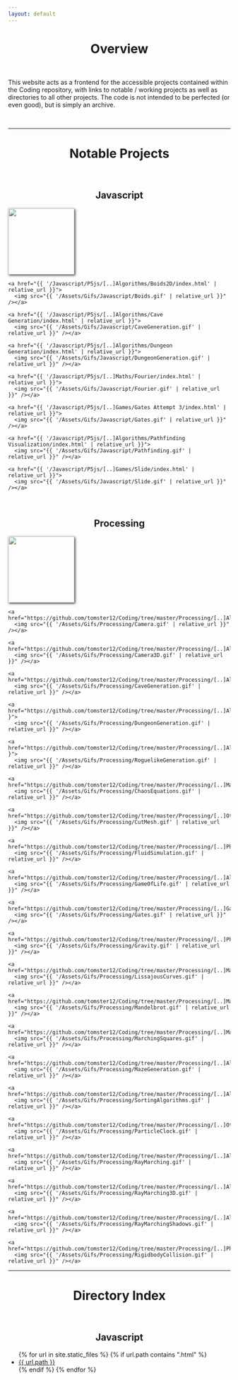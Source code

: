 ```yaml
---
layout: default
---
```


<body>
  <style>
    h1, h2 {
      text-align: center;
    }

    .gifs {
      display: flex;
      flex-wrap: wrap;
      justify-content: center;
      gap: 10px;
    }

    .gifs img {
      height: 150px;
      box-shadow: 2px 2px 5px 0px rgba(0,0,0,0.75);
    }

    .gifs img:hover {
      box-shadow: 3px 3px 8px 0px rgba(0,0,0,0.75);
    }
  </style>


  <h1>Overview</h1><br />
  <p>This website acts as a frontend for the accessible projects contained within the Coding repository, with links to notable / working projects as well as directories to all other projects. The code is not intended to be perfected (or even good), but is simply an archive.</p>
  <br />


  <hr /><h1>Notable Projects</h1><br />

  <h2>Javascript</h2>
  <div class="gifs">
    <a href="{{ '/Javascript/P5js/[..]Physics/1D Collision/index.html' | relative_url }}">
      <img src="{{ '/Assets/Gifs/Javascript/1DCollision.gif' | relative_url }}" /></a>

    <a href="{{ '/Javascript/P5js/[..]Algorithms/Boids2D/index.html' | relative_url }}">
      <img src="{{ '/Assets/Gifs/Javascript/Boids.gif' | relative_url }}" /></a>

    <a href="{{ '/Javascript/P5js/[..]Algorithms/Cave Generation/index.html' | relative_url }}">
      <img src="{{ '/Assets/Gifs/Javascript/CaveGeneration.gif' | relative_url }}" /></a>

    <a href="{{ '/Javascript/P5js/[..]Algorithms/Dungeon Generation/index.html' | relative_url }}">
      <img src="{{ '/Assets/Gifs/Javascript/DungeonGeneration.gif' | relative_url }}" /></a>

    <a href="{{ '/Javascript/P5js/[..]Maths/Fourier/index.html' | relative_url }}">
      <img src="{{ '/Assets/Gifs/Javascript/Fourier.gif' | relative_url }}" /></a>

    <a href="{{ '/Javascript/P5js/[..]Games/Gates Attempt 3/index.html' | relative_url }}">
      <img src="{{ '/Assets/Gifs/Javascript/Gates.gif' | relative_url }}" /></a>

    <a href="{{ '/Javascript/P5js/[..]Algorithms/Pathfinding Visualization/index.html' | relative_url }}">
      <img src="{{ '/Assets/Gifs/Javascript/Pathfinding.gif' | relative_url }}" /></a>

    <a href="{{ '/Javascript/P5js/[..]Games/Slide/index.html' | relative_url }}">
      <img src="{{ '/Assets/Gifs/Javascript/Slide.gif' | relative_url }}" /></a>
  </div><br />

  <h2>Processing</h2>
  <div class="gifs">
    <a href="https://github.com/tomster12/Coding/tree/master/Processing/[..]Algorithms/[..]Automata/Boids">
      <img src="{{ '/Assets/Gifs/Processing/Boids.gif' | relative_url }}" /></a>

    <a href="https://github.com/tomster12/Coding/tree/master/Processing/[..]Algorithms/[..]RayMarching/Camera">
      <img src="{{ '/Assets/Gifs/Processing/Camera.gif' | relative_url }}" /></a>

    <a href="https://github.com/tomster12/Coding/tree/master/Processing/[..]Algorithms/[..]RayMarching/Camera3D">
      <img src="{{ '/Assets/Gifs/Processing/Camera3D.gif' | relative_url }}" /></a>

    <a href="https://github.com/tomster12/Coding/tree/master/Processing/[..]Algorithms/[..]ProceduralGeneration/CaveGeneration">
      <img src="{{ '/Assets/Gifs/Processing/CaveGeneration.gif' | relative_url }}" /></a>

    <a href="https://github.com/tomster12/Coding/tree/master/Processing/[..]Algorithms/[..]ProceduralGeneration/DungeonGeneration'rl }">
      <img src="{{ '/Assets/Gifs/Processing/DungeonGeneration.gif' | relative_url }}" /></a>

    <a href="https://github.com/tomster12/Coding/tree/master/Processing/[..]Algorithms/[..]ProceduralGeneration/RoguelikeGeneration'rl }">
      <img src="{{ '/Assets/Gifs/Processing/RoguelikeGeneration.gif' | relative_url }}" /></a>

    <a href="https://github.com/tomster12/Coding/tree/master/Processing/[..]Maths/Chaos/ChaosEquations">
      <img src="{{ '/Assets/Gifs/Processing/ChaosEquations.gif' | relative_url }}" /></a>

    <a href="https://github.com/tomster12/Coding/tree/master/Processing/[..]Other/CutMesh">
      <img src="{{ '/Assets/Gifs/Processing/CutMesh.gif' | relative_url }}" /></a>

    <a href="https://github.com/tomster12/Coding/tree/master/Processing/[..]Physics/[..]FluidSim/FluidSimMain">
      <img src="{{ '/Assets/Gifs/Processing/FluidSimulation.gif' | relative_url }}" /></a>

    <a href="https://github.com/tomster12/Coding/tree/master/Processing/[..]Algorithms/[..]Automata/GameOfLife">
      <img src="{{ '/Assets/Gifs/Processing/GameOfLife.gif' | relative_url }}" /></a>

    <a href="https://github.com/tomster12/Coding/tree/master/Processing/[..]Games/Gates/GatesAttempt2">
      <img src="{{ '/Assets/Gifs/Processing/Gates.gif' | relative_url }}" /></a>

    <a href="https://github.com/tomster12/Coding/tree/master/Processing/[..]Physics/Gravity">
      <img src="{{ '/Assets/Gifs/Processing/Gravity.gif' | relative_url }}" /></a>

    <a href="https://github.com/tomster12/Coding/tree/master/Processing/[..]Maths/LissajousCurves">
      <img src="{{ '/Assets/Gifs/Processing/LissajousCurves.gif' | relative_url }}" /></a>

    <a href="https://github.com/tomster12/Coding/tree/master/Processing/[..]Maths/Mandelbrot">
      <img src="{{ '/Assets/Gifs/Processing/Mandelbrot.gif' | relative_url }}" /></a>

    <a href="https://github.com/tomster12/Coding/tree/master/Processing/[..]Maths/MarchingSquares">
      <img src="{{ '/Assets/Gifs/Processing/MarchingSquares.gif' | relative_url }}" /></a>

    <a href="https://github.com/tomster12/Coding/tree/master/Processing/[..]Algorithms/MazeGeneration">
      <img src="{{ '/Assets/Gifs/Processing/MazeGeneration.gif' | relative_url }}" /></a>

    <a href="https://github.com/tomster12/Coding/tree/master/Processing/[..]Algorithms/Sorting">
      <img src="{{ '/Assets/Gifs/Processing/SortingAlgorithms.gif' | relative_url }}" /></a>

    <a href="https://github.com/tomster12/Coding/tree/master/Processing/[..]Other/ParticleClock">
      <img src="{{ '/Assets/Gifs/Processing/ParticleClock.gif' | relative_url }}" /></a>

    <a href="https://github.com/tomster12/Coding/tree/master/Processing/[..]Algorithms/[..]RayMarching/RayMarching2D">
      <img src="{{ '/Assets/Gifs/Processing/RayMarching.gif' | relative_url }}" /></a>

    <a href="https://github.com/tomster12/Coding/tree/master/Processing/[..]Algorithms/[..]RayMarching/RayMarching3D">
      <img src="{{ '/Assets/Gifs/Processing/RayMarching3D.gif' | relative_url }}" /></a>

    <a href="https://github.com/tomster12/Coding/tree/master/Processing/[..]Algorithms/[..]RayMarching/RayMarching2DShadows">
      <img src="{{ '/Assets/Gifs/Processing/RayMarchingShadows.gif' | relative_url }}" /></a>

    <a href="https://github.com/tomster12/Coding/tree/master/Processing/[..]Physics/[..]Collision/RBCollision2D">
      <img src="{{ '/Assets/Gifs/Processing/RigidbodyCollision.gif' | relative_url }}" /></a>
  </div>


  <hr /><h1>Directory Index</h1><br />

  <h2>Javascript</h2>
  <ul>
    {% for url in site.static_files %}
      {% if url.path contains ".html" %}
	    	<li><a href="{{ url.path | relative_url }}">
            {{ url.path }}
        </a></li>
      {% endif %}
    {% endfor %}
  </ul>
</body>
